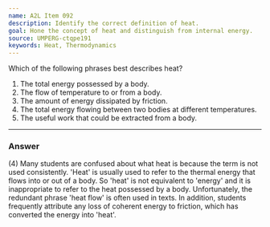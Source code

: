 ```yaml
---
name: A2L Item 092
description: Identify the correct definition of heat.
goal: Hone the concept of heat and distinguish from internal energy.
source: UMPERG-ctqpe191
keywords: Heat, Thermodynamics
---
```


Which of the following phrases best describes heat?

1. The total energy possessed by a body.
2. The flow of temperature to or from a body.
3. The amount of energy dissipated by friction.
4. The total energy flowing between two bodies at different temperatures.
5. The useful work that could be extracted from a body.

<hr/>

### Answer

(4) Many students are confused about what heat is because the term is
not used consistently. 'Heat' is usually used to refer to the thermal
energy that flows into or out of a body. So 'heat' is not equivalent to
'energy' and it is inappropriate to refer to the heat possessed by a
body. Unfortunately, the redundant phrase 'heat flow' is often used in
texts. In addition, students frequently attribute any loss of coherent
energy to friction, which has converted the energy into 'heat'.
